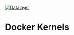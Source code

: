 [![Datalayer](https://docs.datalayer.io/logo/datalayer-25.svg)](https://datalayer.io)

# Docker Kernels
